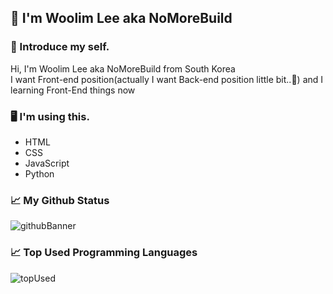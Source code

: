 ## 👋 I'm Woolim Lee aka NoMoreBuild   
### 🤔 Introduce my self.  
Hi, I'm Woolim Lee aka NoMoreBuild from South Korea   
I want Front-end position(actually I want Back-end position little bit..🤫) and I learning Front-End things now   
### 🖥 I'm using this.  
- HTML  
- CSS  
- JavaScript  
- Python  
### 📈 My Github Status  
![githubBanner](https://github-readme-stats.vercel.app/api?username=nomorebuild&show_icons=true)
### 📈 Top Used Programming Languages  
![topUsed](https://github-readme-stats.vercel.app/api/top-langs/?username=nomorebuild)
